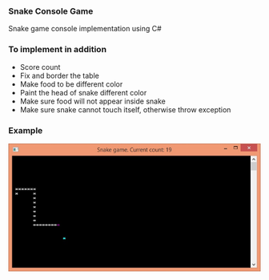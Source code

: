 ### Snake Console Game

Snake game console implementation using C#

### To implement in addition

- Score count
- Fix and border the table
- Make food to be different color
- Paint the head of snake different color
- Make sure food will not appear inside snake
- Make sure snake cannot touch itself, otherwise throw exception


### Example

![Decorator diagram](/picture/snake.jpg?raw=true )